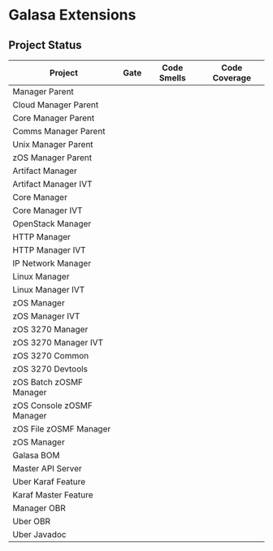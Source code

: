 # Galasa Extensions
## Project Status
| Project | Gate | Code Smells | Code Coverage |
| ------- | ---- | ----------- | ------------- |
| Manager Parent |  |  |  |
| Cloud Manager Parent |  |  |  |
| Core Manager Parent |  |  |  |
| Comms Manager Parent |  |  |  |
| Unix Manager Parent |  |  |  |
| zOS Manager Parent |  |  |  |
| Artifact Manager |  |  |  |
| Artifact Manager IVT |  |  |  |
| Core Manager |  |  |  |
| Core Manager IVT |  |  |  |
| OpenStack Manager |  |  |  |
| HTTP Manager |  |  |  |
| HTTP Manager IVT |  |  |  |
| IP Network Manager |  |  |  |
| Linux Manager |  |  |  |
| Linux Manager IVT |  |  |  |
| zOS Manager |  |  |  |
| zOS Manager IVT |  |  |  |
| zOS 3270 Manager |  |  |  |
| zOS 3270 Manager IVT |  |  |  |
| zOS 3270 Common |  |  |  |
| zOS 3270 Devtools |  |  |  |
| zOS Batch zOSMF Manager |  |  |  |
| zOS Console zOSMF Manager |  |  |  |
| zOS File zOSMF Manager |  |  |  |
| zOS Manager |  |  |  |
| Galasa BOM |  |  |  |
| Master API Server |  |  |  |
| Uber Karaf Feature |  |  |  |
| Karaf Master Feature |  |  |  |
| Manager OBR |  |  |  |
| Uber OBR |  |  |  |
| Uber Javadoc |  |  |  |

